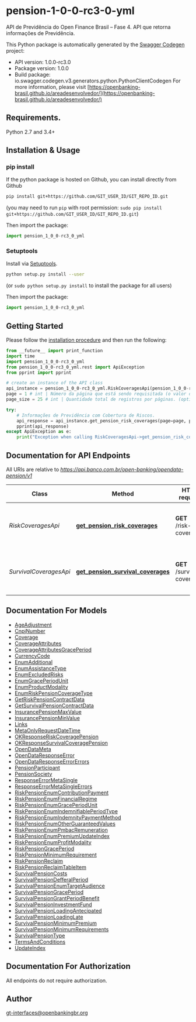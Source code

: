 # pension-1-0-0-rc3-0-yml
API de Previdência do Open Finance Brasil – Fase 4. API que retorna informações de Previdência. 

This Python package is automatically generated by the [Swagger Codegen](https://github.com/swagger-api/swagger-codegen) project:

- API version: 1.0.0-rc3.0
- Package version: 1.0.0
- Build package: io.swagger.codegen.v3.generators.python.PythonClientCodegen
For more information, please visit [https://openbanking-brasil.github.io/areadesenvolvedor/](https://openbanking-brasil.github.io/areadesenvolvedor/)

## Requirements.

Python 2.7 and 3.4+

## Installation & Usage
### pip install

If the python package is hosted on Github, you can install directly from Github

```sh
pip install git+https://github.com/GIT_USER_ID/GIT_REPO_ID.git
```
(you may need to run `pip` with root permission: `sudo pip install git+https://github.com/GIT_USER_ID/GIT_REPO_ID.git`)

Then import the package:
```python
import pension_1_0_0-rc3_0_yml 
```

### Setuptools

Install via [Setuptools](http://pypi.python.org/pypi/setuptools).

```sh
python setup.py install --user
```
(or `sudo python setup.py install` to install the package for all users)

Then import the package:
```python
import pension_1_0_0-rc3_0_yml
```

## Getting Started

Please follow the [installation procedure](#installation--usage) and then run the following:

```python
from __future__ import print_function
import time
import pension_1_0_0-rc3_0_yml
from pension_1_0_0-rc3_0_yml.rest import ApiException
from pprint import pprint

# create an instance of the API class
api_instance = pension_1_0_0-rc3_0_yml.RiskCoveragesApi(pension_1_0_0-rc3_0_yml.ApiClient(configuration))
page = 1 # int | Número da página que está sendo requisitada (o valor da primeira página é 1). (optional) (default to 1)
page_size = 25 # int | Quantidade total de registros por páginas. (optional) (default to 25)

try:
    # Informações de Previdência com Cobertura de Riscos.
    api_response = api_instance.get_pension_risk_coverages(page=page, page_size=page_size)
    pprint(api_response)
except ApiException as e:
    print("Exception when calling RiskCoveragesApi->get_pension_risk_coverages: %s\n" % e)
```

## Documentation for API Endpoints

All URIs are relative to *https://api.banco.com.br/open-banking/opendata-pension/v1*

Class | Method | HTTP request | Description
------------ | ------------- | ------------- | -------------
*RiskCoveragesApi* | [**get_pension_risk_coverages**](docs/RiskCoveragesApi.md#get_pension_risk_coverages) | **GET** /risk-coverages | Informações de Previdência com Cobertura de Riscos.
*SurvivalCoveragesApi* | [**get_pension_survival_coverages**](docs/SurvivalCoveragesApi.md#get_pension_survival_coverages) | **GET** /survival-coverages | Informações de Previdência com Cobertura de Sobrevivência.

## Documentation For Models

 - [AgeAdjustment](docs/AgeAdjustment.md)
 - [CnpjNumber](docs/CnpjNumber.md)
 - [Coverage](docs/Coverage.md)
 - [CoverageAttributes](docs/CoverageAttributes.md)
 - [CoverageAttributesGracePeriod](docs/CoverageAttributesGracePeriod.md)
 - [CurrencyCode](docs/CurrencyCode.md)
 - [EnumAdditional](docs/EnumAdditional.md)
 - [EnumAssistanceType](docs/EnumAssistanceType.md)
 - [EnumExcludedRisks](docs/EnumExcludedRisks.md)
 - [EnumGracePeriodUnit](docs/EnumGracePeriodUnit.md)
 - [EnumProductModality](docs/EnumProductModality.md)
 - [EnumRiskPensionCoverageType](docs/EnumRiskPensionCoverageType.md)
 - [GetRiskPensionContractData](docs/GetRiskPensionContractData.md)
 - [GetSurvivalPensionContractData](docs/GetSurvivalPensionContractData.md)
 - [InsurancePensionMaxValue](docs/InsurancePensionMaxValue.md)
 - [InsurancePensionMinValue](docs/InsurancePensionMinValue.md)
 - [Links](docs/Links.md)
 - [MetaOnlyRequestDateTime](docs/MetaOnlyRequestDateTime.md)
 - [OKResponseRiskCoveragePension](docs/OKResponseRiskCoveragePension.md)
 - [OKResponseSurvivalCoveragePension](docs/OKResponseSurvivalCoveragePension.md)
 - [OpenDataMeta](docs/OpenDataMeta.md)
 - [OpenDataResponseError](docs/OpenDataResponseError.md)
 - [OpenDataResponseErrorErrors](docs/OpenDataResponseErrorErrors.md)
 - [PensionParticipant](docs/PensionParticipant.md)
 - [PensionSociety](docs/PensionSociety.md)
 - [ResponseErrorMetaSingle](docs/ResponseErrorMetaSingle.md)
 - [ResponseErrorMetaSingleErrors](docs/ResponseErrorMetaSingleErrors.md)
 - [RiskPensionEnumContributionPayment](docs/RiskPensionEnumContributionPayment.md)
 - [RiskPensionEnumFinancialRegime](docs/RiskPensionEnumFinancialRegime.md)
 - [RiskPensionEnumGracePeriodUnit](docs/RiskPensionEnumGracePeriodUnit.md)
 - [RiskPensionEnumIndemnifiablePeriodType](docs/RiskPensionEnumIndemnifiablePeriodType.md)
 - [RiskPensionEnumIndemnityPaymentMethod](docs/RiskPensionEnumIndemnityPaymentMethod.md)
 - [RiskPensionEnumOtherGuaranteedValues](docs/RiskPensionEnumOtherGuaranteedValues.md)
 - [RiskPensionEnumPmbacRemuneration](docs/RiskPensionEnumPmbacRemuneration.md)
 - [RiskPensionEnumPremiumUpdateIndex](docs/RiskPensionEnumPremiumUpdateIndex.md)
 - [RiskPensionEnumProfitModality](docs/RiskPensionEnumProfitModality.md)
 - [RiskPensionGracePeriod](docs/RiskPensionGracePeriod.md)
 - [RiskPensionMinimumRequirement](docs/RiskPensionMinimumRequirement.md)
 - [RiskPensionReclaim](docs/RiskPensionReclaim.md)
 - [RiskPensionReclaimTableItem](docs/RiskPensionReclaimTableItem.md)
 - [SurvivalPensionCosts](docs/SurvivalPensionCosts.md)
 - [SurvivalPensionDefferalPeriod](docs/SurvivalPensionDefferalPeriod.md)
 - [SurvivalPensionEnumTargetAudience](docs/SurvivalPensionEnumTargetAudience.md)
 - [SurvivalPensionGracePeriod](docs/SurvivalPensionGracePeriod.md)
 - [SurvivalPensionGrantPeriodBenefit](docs/SurvivalPensionGrantPeriodBenefit.md)
 - [SurvivalPensionInvestmentFund](docs/SurvivalPensionInvestmentFund.md)
 - [SurvivalPensionLoadingAntecipated](docs/SurvivalPensionLoadingAntecipated.md)
 - [SurvivalPensionLoadingLate](docs/SurvivalPensionLoadingLate.md)
 - [SurvivalPensionMinimumPremium](docs/SurvivalPensionMinimumPremium.md)
 - [SurvivalPensionMinimumRequirements](docs/SurvivalPensionMinimumRequirements.md)
 - [SurvivalPensionType](docs/SurvivalPensionType.md)
 - [TermsAndConditions](docs/TermsAndConditions.md)
 - [UpdateIndex](docs/UpdateIndex.md)

## Documentation For Authorization

 All endpoints do not require authorization.


## Author

gt-interfaces@openbankingbr.org
